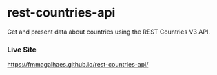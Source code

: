 # rest-countries-api
Get and present data about countries using the REST Countries V3 API.

### Live Site
https://fmmagalhaes.github.io/rest-countries-api/
